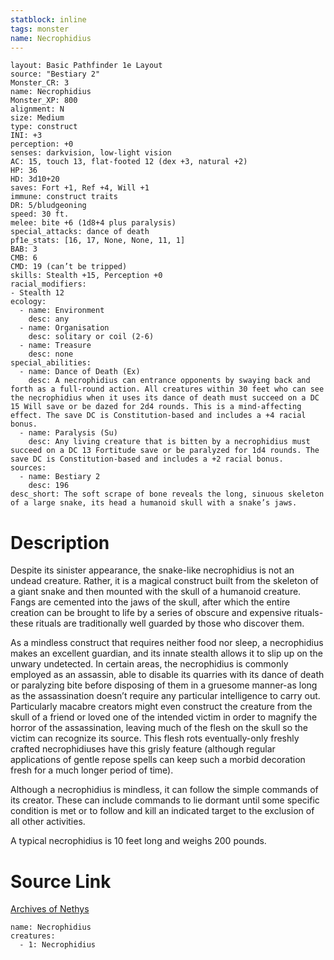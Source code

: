 ```yaml
---
statblock: inline
tags: monster
name: Necrophidius
---
```

```statblock
layout: Basic Pathfinder 1e Layout
source: "Bestiary 2"
Monster_CR: 3
name: Necrophidius
Monster_XP: 800
alignment: N
size: Medium
type: construct
INI: +3
perception: +0
senses: darkvision, low-light vision
AC: 15, touch 13, flat-footed 12 (dex +3, natural +2)
HP: 36
HD: 3d10+20
saves: Fort +1, Ref +4, Will +1
immune: construct traits
DR: 5/bludgeoning
speed: 30 ft.
melee: bite +6 (1d8+4 plus paralysis)
special_attacks: dance of death
pf1e_stats: [16, 17, None, None, 11, 1]
BAB: 3
CMB: 6
CMD: 19 (can’t be tripped)
skills: Stealth +15, Perception +0
racial_modifiers:
- Stealth 12
ecology:
  - name: Environment
    desc: any
  - name: Organisation
    desc: solitary or coil (2-6)
  - name: Treasure
    desc: none
special_abilities:
  - name: Dance of Death (Ex)
    desc: A necrophidius can entrance opponents by swaying back and forth as a full-round action. All creatures within 30 feet who can see the necrophidius when it uses its dance of death must succeed on a DC 15 Will save or be dazed for 2d4 rounds. This is a mind-affecting effect. The save DC is Constitution-based and includes a +4 racial bonus.
  - name: Paralysis (Su)
    desc: Any living creature that is bitten by a necrophidius must succeed on a DC 13 Fortitude save or be paralyzed for 1d4 rounds. The save DC is Constitution-based and includes a +2 racial bonus.
sources:
  - name: Bestiary 2
    desc: 196
desc_short: The soft scrape of bone reveals the long, sinuous skeleton of a large snake, its head a humanoid skull with a snake’s jaws.
```
# Description
Despite its sinister appearance, the snake-like necrophidius is not an undead creature. Rather, it is a magical construct built from the skeleton of a giant snake and then mounted with the skull of a humanoid creature. Fangs are cemented into the jaws of the skull, after which the entire creation can be brought to life by a series of obscure and expensive rituals-these rituals are traditionally well guarded by those who discover them.

As a mindless construct that requires neither food nor sleep, a necrophidius makes an excellent guardian, and its innate stealth allows it to slip up on the unwary undetected. In certain areas, the necrophidius is commonly employed as an assassin, able to disable its quarries with its dance of death or paralyzing bite before disposing of them in a gruesome manner-as long as the assassination doesn’t require any particular intelligence to carry out. Particularly macabre creators might even construct the creature from the skull of a friend or loved one of the intended victim in order to magnify the horror of the assassination, leaving much of the flesh on the skull so the victim can recognize its source. This flesh rots eventually-only freshly crafted necrophidiuses have this grisly feature (although regular applications of gentle repose spells can keep such a morbid decoration fresh for a much longer period of time).

Although a necrophidius is mindless, it can follow the simple commands of its creator. These can include commands to lie dormant until some specific condition is met or to follow and kill an indicated target to the exclusion of all other activities.

A typical necrophidius is 10 feet long and weighs 200 pounds.
# Source Link
[Archives of Nethys](https://aonprd.com/MonsterDisplay.aspx?ItemName=Necrophidius)
```encounter-table
name: Necrophidius
creatures:
  - 1: Necrophidius
```
